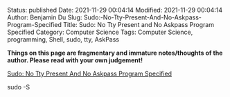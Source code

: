 Status: published
Date: 2021-11-29 00:04:14
Modified: 2021-11-29 00:04:14
Author: Benjamin Du
Slug: Sudo:-No-Tty-Present-And-No-Askpass-Program-Specified
Title: Sudo: No Tty Present and No Askpass Program Specified
Category: Computer Science
Tags: Computer Science, programming, Shell, sudo, tty, AskPass

**Things on this page are fragmentary and immature notes/thoughts of the author. Please read with your own judgement!**

[Sudo: No Tty Present And No Askpass Program Specified](https://www.shell-tips.com/linux/sudo-no-tty-present-and-no-askpass-program-specified/)

sudo -S
